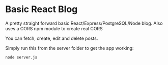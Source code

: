 # Basic React Blog
A pretty straight forward basic React/Express/PostgreSQL/Node blog.
Also uses a CORS npm module to create real CORS

You can fetch, create, edit and delete posts.

Simply run this from the server folder to get the app working:
```
node server.js
```
